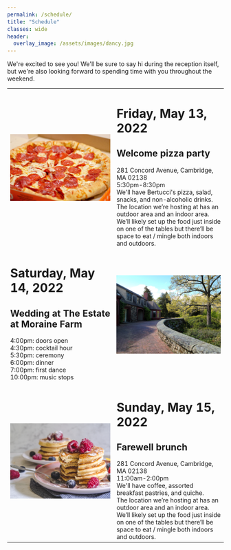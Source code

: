 ```yaml
---
permalink: /schedule/
title: "Schedule"
classes: wide
header:
  overlay_image: /assets/images/dancy.jpg
---
```


We're excited to see you! We'll be sure to say hi during the reception itself, but we're also looking forward to spending time with you throughout the weekend.

<table>
  <tbody>
    <tr>
      <td><img src="/assets/images/pizza.jpg"></td>
      <td class="right_col"><h1>Friday, May 13, 2022</h1><h2>Welcome pizza party</h2>281 Concord Avenue, Cambridge, MA 02138<br>5:30pm-8:30pm<br>We'll have Bertucci's pizza, salad, snacks, and non-alcoholic drinks.<br>The location we’re hosting at has an outdoor area and an indoor area.  We’ll likely set up the food just inside on one of the tables but there’ll be space to eat / mingle both indoors and outdoors.</td>
    </tr>
    <tr>
      <td class="left_col"><h1>Saturday, May 14, 2022</h1><h2>Wedding at The Estate at Moraine Farm</h2>4:00pm: doors open<br>4:30pm: cocktail hour<br>5:30pm: ceremony<br>6:00pm: dinner<br>7:00pm: first dance<br>10:00pm: music stops</td>
      <td><img src="/assets/images/moraine_farm.jpg"></td>
    </tr>
    <tr>
      <td><img src="/assets/images/pancakes.jpg"></td>
      <td class="right_col"><h1>Sunday, May 15, 2022</h1><h2>Farewell brunch</h2>281 Concord Avenue, Cambridge, MA 02138<br>11:00am-2:00pm<br>We'll have coffee, assorted breakfast pastries, and quiche.<br>The location we’re hosting at has an outdoor area and an indoor area.  We’ll likely set up the food just inside on one of the tables but there’ll be space to eat / mingle both indoors and outdoors.</td>
    </tr>
  </tbody>
</table>
